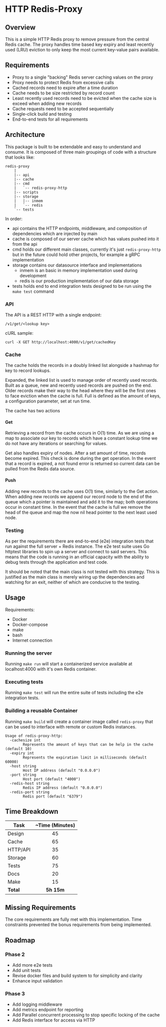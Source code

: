 # HTTP Redis-Proxy

## Overview
This is a simple HTTP Redis proxy to remove pressure from the central Redis cache. The proxy handles time based key expiry and least recently used (LRU) eviction to only keep the most current key-value pairs available.

## Requirements

- Proxy to a single "backing" Redis server caching values on the proxy
- Proxy needs to protect Redis from excessive calls
- Cached records need to expire after a time duration
- Cache needs to be size restricted by record count
- Least recently used records need to be evicted when the cache size is exceed when adding new records
- Cache requests need to be accepted sequentially
- Single-click build and testing
- End-to-end tests for all requirements

## Architecture
This package is built to be extendable and easy to understand and consume. It is composed of three main groupings of code with a structure that looks like:

```
redis-proxy
    |
    |-- api
    |-- cache
    |-- cmd
    |   `-- redis-proxy-http
    |-- scripts
    |-- storage
    |   |-- inmem
    |   `-- redis
    `-- tests
```

In order:

- api contains the HTTP endpoints, middleware, and composition of dependencies which are injected by main
- cache is composed of our server cache which has values pushed into it from the api
- cmd holds our different main classes, currently it's just `redis-proxy-http` but in the future could hold other projects, for example a gRPC implementation
- storage contains our datasource interface and implementations
    - inmem is an basic in memory implementation used during development
    - redis is our production implementation of our data storage
- tests holds end to end integration tests designed to be run using the `make test` command

### API
The API is a REST HTTP with a single endpoint:

```
/v1/get/<lookup key>
```

cURL sample:
```
curl -X GET http://localhost:4000/v1/get/cachedKey
```

### Cache
The cache holds the records in a doubly linked list alongside a hashmap for key to record lookups.

Expanded, the linked list is used to manage order of recently used records. Built as a queue, new and recently used records are pushed on the end. Older records make their way to the head where they will be the first ones to face eviction when the cache is full. Full is defined as the amount of keys, a configuration parameter, set at run time.

The cache has two actions

#### Get
Retrieving a record from the cache occurs in O(1) time. As we are using a map to associate our key to records which have a constant lookup time we do not have any iterations or searching for values.

Get also handles expiry of nodes. After a set amount of time, records become expired. This check is done during the get operation. In the event that a record is expired, a not found error is returned so current data can be pulled from the Redis data source.

#### Push
Adding new records to the cache uses O(1) time, similarly to the Get action. When adding new records we append our record node to the end of the queue which a pointer is maintained and add it to the map; both operations occur in constant time. In the event that the cache is full we remove the head of the queue and map the now nil head pointer to the next least used node.

### Testing
As per the requirements there are end-to-end (e2e) integration tests that run against the full server + Redis instance. The e2e test suite uses Go httptest libraries to spin up a server and connect to said servers. This means that the code is running in an official capacity with the ability to debug tests through the application and test code.

It should be noted that the main class is not tested with this strategy. This is justified as the main class is merely wiring up the dependencies and watching for an exit, neither of which are conducive to the testing.

## Usage
Requirements:
- Docker
- Docker-compose
- make
- bash
- Internet connection

### Running the server
Running `make run` will start a containerized service available at localhost:4000 with it's own Redis container.

### Executing tests
Running `make test` will run the entire suite of tests including the e2e integration tests.

### Building a reusable Container
Running `make build` will create a container image called `redis-proxy` that can be used to interface with remote or custom Redis instances.

```
Usage of redis-proxy-http:
  -cachesize int
        Represents the amount of keys that can be help in the cache (default 10)
  -expiry int
        Represents the expiration limit in milliseconds (default 60000)
  -host string
        Host IP address (default "0.0.0.0")
  -port string
        Host port (default "4000")
  -redis-host string
        Redis IP address (default "0.0.0.0")
  -redis-port string
        Redis port (default "6379")
```

## Time Breakdown

| Task | ~Time (Minutes) |
| --- |:---:| 
| Design | 45 |
| Cache | 65 |
| HTTP/API | 35 |
| Storage | 60 |
| Tests | 75 |
| Docs | 20 |
| Make | 15 |
| **Total** | **5h 15m** |


## Missing Requirements
The core requirements are fully met with this implementation. Time constraints prevented the bonus requirements from being implemented.

## Roadmap
### Phase 2
- Add more e2e tests
- Add unit tests
- Revise docker files and build system to for simplicity and clarity
- Enhance input validation

### Phase 3
- Add logging middleware
- Add metrics endpoint for reporting
- Add Parallel concurrent processing to stop specific locking of the cache
- Add Redis interface for access via HTTP

